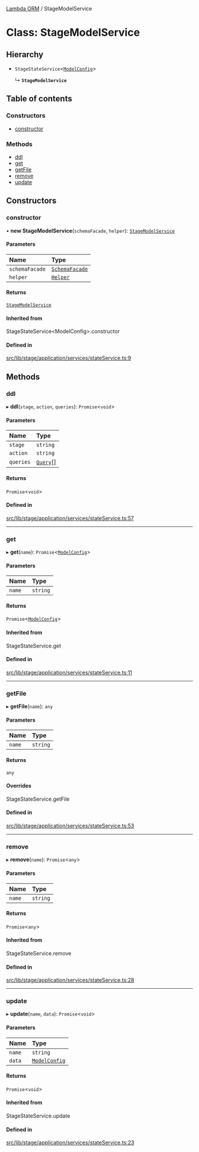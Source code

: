 [Lambda ORM](../README.md) / StageModelService

# Class: StageModelService

## Hierarchy

- `StageStateService`\<[`ModelConfig`](../interfaces/ModelConfig.md)\>

  ↳ **`StageModelService`**

## Table of contents

### Constructors

- [constructor](StageModelService.md#constructor)

### Methods

- [ddl](StageModelService.md#ddl)
- [get](StageModelService.md#get)
- [getFile](StageModelService.md#getfile)
- [remove](StageModelService.md#remove)
- [update](StageModelService.md#update)

## Constructors

### constructor

• **new StageModelService**(`schemaFacade`, `helper`): [`StageModelService`](StageModelService.md)

#### Parameters

| Name | Type |
| :------ | :------ |
| `schemaFacade` | [`SchemaFacade`](SchemaFacade.md) |
| `helper` | [`Helper`](Helper.md) |

#### Returns

[`StageModelService`](StageModelService.md)

#### Inherited from

StageStateService\<ModelConfig\>.constructor

#### Defined in

[src/lib/stage/application/services/stateService.ts:9](https://github.com/FlavioLionelRita/lambdaorm/blob/b06d7548/src/lib/stage/application/services/stateService.ts#L9)

## Methods

### ddl

▸ **ddl**(`stage`, `action`, `queries`): `Promise`\<`void`\>

#### Parameters

| Name | Type |
| :------ | :------ |
| `stage` | `string` |
| `action` | `string` |
| `queries` | [`Query`](Query.md)[] |

#### Returns

`Promise`\<`void`\>

#### Defined in

[src/lib/stage/application/services/stateService.ts:57](https://github.com/FlavioLionelRita/lambdaorm/blob/b06d7548/src/lib/stage/application/services/stateService.ts#L57)

___

### get

▸ **get**(`name`): `Promise`\<[`ModelConfig`](../interfaces/ModelConfig.md)\>

#### Parameters

| Name | Type |
| :------ | :------ |
| `name` | `string` |

#### Returns

`Promise`\<[`ModelConfig`](../interfaces/ModelConfig.md)\>

#### Inherited from

StageStateService.get

#### Defined in

[src/lib/stage/application/services/stateService.ts:11](https://github.com/FlavioLionelRita/lambdaorm/blob/b06d7548/src/lib/stage/application/services/stateService.ts#L11)

___

### getFile

▸ **getFile**(`name`): `any`

#### Parameters

| Name | Type |
| :------ | :------ |
| `name` | `string` |

#### Returns

`any`

#### Overrides

StageStateService.getFile

#### Defined in

[src/lib/stage/application/services/stateService.ts:53](https://github.com/FlavioLionelRita/lambdaorm/blob/b06d7548/src/lib/stage/application/services/stateService.ts#L53)

___

### remove

▸ **remove**(`name`): `Promise`\<`any`\>

#### Parameters

| Name | Type |
| :------ | :------ |
| `name` | `string` |

#### Returns

`Promise`\<`any`\>

#### Inherited from

StageStateService.remove

#### Defined in

[src/lib/stage/application/services/stateService.ts:28](https://github.com/FlavioLionelRita/lambdaorm/blob/b06d7548/src/lib/stage/application/services/stateService.ts#L28)

___

### update

▸ **update**(`name`, `data`): `Promise`\<`void`\>

#### Parameters

| Name | Type |
| :------ | :------ |
| `name` | `string` |
| `data` | [`ModelConfig`](../interfaces/ModelConfig.md) |

#### Returns

`Promise`\<`void`\>

#### Inherited from

StageStateService.update

#### Defined in

[src/lib/stage/application/services/stateService.ts:23](https://github.com/FlavioLionelRita/lambdaorm/blob/b06d7548/src/lib/stage/application/services/stateService.ts#L23)

